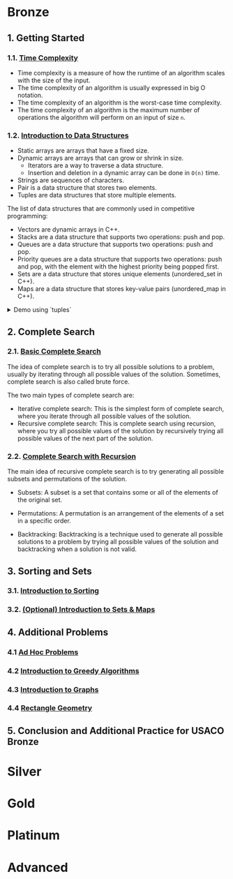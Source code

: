 # Bronze
## 1. Getting Started
### 1.1. [Time Complexity](https://usaco.guide/bronze/time-comp?lang=cpp)
- Time complexity is a measure of how the runtime of an algorithm scales with the size of the input.
- The time complexity of an algorithm is usually expressed in big O notation.
- The time complexity of an algorithm is the worst-case time complexity.
- The time complexity of an algorithm is the maximum number of operations the algorithm will perform on an input of size `n`.

### 1.2. [Introduction to Data Structures](https://usaco.guide/bronze/intro-ds?lang=cpp)
- Static arrays are arrays that have a fixed size.
- Dynamic arrays are arrays that can grow or shrink in size.
    - Iterators are a way to traverse a data structure.
    - Insertion and deletion in a dynamic array can be done in `O(n)` time.
- Strings are sequences of characters.
- Pair is a data structure that stores two elements.
- Tuples are data structures that store multiple elements.

The list of data structures that are commonly used in competitive programming:
- Vectors are dynamic arrays in C++.
- Stacks are a data structure that supports two operations: push and pop.
- Queues are a data structure that supports two operations: push and pop.
- Priority queues are a data structure that supports two operations: push and pop, with the element with the highest priority being popped first.
- Sets are a data structure that stores unique elements (unordered_set in C++).
- Maps are a data structure that stores key-value pairs (unordered_map in C++).

<details>
<summary>Demo using `tuples`</summary>

```cpp
#include <iostream>
#include <tuple>

/**
 * Output:
 * 3 4 5
 * 7 4 5
 * Hello world 100
 */

using namespace std;

int main() {
    tuple<int, int, int> t = {1, 2, 3};
    cout << get<0>(t) << " " << get<1>(t) << " " << get<2>(t) << endl;
    
    get<0>(t) = 7;
	cout << get<0>(t) << " " << get<1>(t) << " " << get<2>(t) << endl;
    
    tuple<string, string, int> tp2 = make_tuple("Hello", "world", 100);
	string s1, s2;
	int x;
	tie(s1, s2, x) = tp2;
	cout << s1 << " " << s2 << " " << x << endl;

    return 0;
}
```
</details>

## 2. Complete Search
### 2.1. [Basic Complete Search](https://usaco.guide/bronze/intro-complete?lang=cpp)
The idea of complete search is to try all possible solutions to a problem, usually by iterating through all possible values of the solution. Sometimes, complete search is also called brute force.

The two main types of complete search are:
- Iterative complete search: This is the simplest form of complete search, where you iterate through all possible values of the solution.
- Recursive complete search: This is complete search using recursion, where you try all possible values of the solution by recursively trying all possible values of the next part of the solution.

### 2.2. [Complete Search with Recursion](https://usaco.guide/bronze/complete-rec?lang=cpp)
The main idea of recursive complete search is to try generating all possible subsets and permutations of the solution.
- Subsets: A subset is a set that contains some or all of the elements of the original set.

- Permutations: A permutation is an arrangement of the elements of a set in a specific order.

- Backtracking: Backtracking is a technique used to generate all possible solutions to a problem by trying all possible values of the solution and backtracking when a solution is not valid.

## 3. Sorting and Sets
### 3.1. [Introduction to Sorting](https://usaco.guide/bronze/intro-sorting?lang=cpp)

### 3.2. [(Optional) Introduction to Sets & Maps](https://usaco.guide/bronze/intro-sets?lang=cpp)

## 4. Additional Problems
### 4.1 [Ad Hoc Problems](https://usaco.guide/bronze/ad-hoc?lang=cpp)

### 4.2 [Introduction to Greedy Algorithms](https://usaco.guide/bronze/intro-greedy?lang=cpp)

### 4.3 [Introduction to Graphs](https://usaco.guide/bronze/intro-graphs?lang=cpp)

### 4.4 [Rectangle Geometry](https://usaco.guide/bronze/rect-geo?lang=cpp)


## 5. Conclusion and Additional Practice for USACO Bronze

# Silver

# Gold

# Platinum

# Advanced